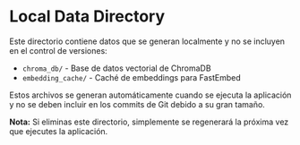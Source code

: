 # Local Data Directory

Este directorio contiene datos que se generan localmente y no se incluyen en el control de versiones:

- `chroma_db/` - Base de datos vectorial de ChromaDB
- `embedding_cache/` - Caché de embeddings para FastEmbed

Estos archivos se generan automáticamente cuando se ejecuta la aplicación y no se deben incluir en los commits de Git debido a su gran tamaño.

**Nota:** Si eliminas este directorio, simplemente se regenerará la próxima vez que ejecutes la aplicación. 